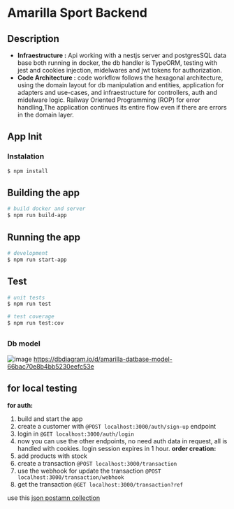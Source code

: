 # Amarilla Sport Backend 

## Description

- **Infraestructure :** Api working with a nestjs server and postgresSQL data base both running in docker, the db handler is TypeORM, testing with jest and cookies injection, midelwares and jwt tokens for authorization. 
- **Code Architecture :** code workflow follows the hexagonal architecture, using the domain layout for db manipulation and entities, application for adapters and use-cases, and infraestructure for controllers, auth and midelware logic. Railway Oriented Programming (ROP) for error handling,The application continues its entire flow even if there are errors in the domain layer.

## App Init

### Instalation
```bash
$ npm install
```

## Building the app

```bash
# build docker and server
$ npm run build-app
```

## Running the app

```bash
# development
$ npm run start-app
```

## Test

```bash
# unit tests
$ npm run test

# test coverage
$ npm run test:cov
```
## 

### Db model
![image](https://github.com/user-attachments/assets/47e0d7d4-b42d-4acd-a968-6c7d1065c3f5)
https://dbdiagram.io/d/amarilla-datbase-model-66bac70e8b4bb5230eefc53e

##

## for local testing
**for auth:**
1. build and start the app
2. create a customer with `@POST localhost:3000/auth/sign-up` endpoint
3. login in `@GET localhost:3000/auth/login`
4. now you can use the other endpoints, no need auth data in request, all is handled with cookies. login session expires in 1 hour.
**order creation:**
1. add products with stock
2. create a transaction `@POST localhost:3000/transaction`
3. use the webhook for update the transaction `@POST localhost:3000/transaction/webhook`
4. get the transaction `@GET localhost:3000/transaction?ref`

use this  [json postamn collection](https://github.com/juan-suarez/AmarillaSportBackend/blob/main/AmarillaSport.postman_collection.json)
